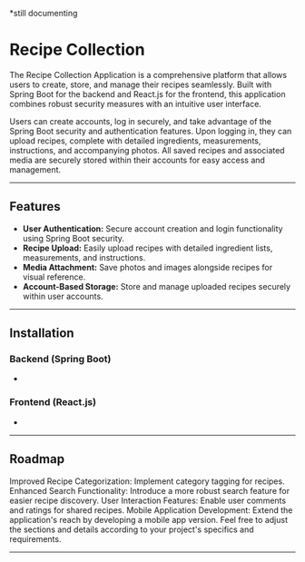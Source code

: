 *still documenting
# Recipe Collection

The Recipe Collection Application is a comprehensive platform that allows users to create, store, and manage their recipes seamlessly. Built with Spring Boot for the backend and React.js for the frontend, this application combines robust security measures with an intuitive user interface.

Users can create accounts, log in securely, and take advantage of the Spring Boot security and authentication features. Upon logging in, they can upload recipes, complete with detailed ingredients, measurements, instructions, and accompanying photos. All saved recipes and associated media are securely stored within their accounts for easy access and management.

---

## Features
- **User Authentication:** Secure account creation and login functionality using Spring Boot security.
- **Recipe Upload:** Easily upload recipes with detailed ingredient lists, measurements, and instructions.
- **Media Attachment:** Save photos and images alongside recipes for visual reference.
- **Account-Based Storage:** Store and manage uploaded recipes securely within user accounts.

---

## Installation
### Backend (Spring Boot)
-

### Frontend (React.js)
-

---

## Roadmap
Improved Recipe Categorization: Implement category tagging for recipes.
Enhanced Search Functionality: Introduce a more robust search feature for easier recipe discovery.
User Interaction Features: Enable user comments and ratings for shared recipes.
Mobile Application Development: Extend the application's reach by developing a mobile app version.
Feel free to adjust the sections and details according to your project's specifics and requirements.

---
